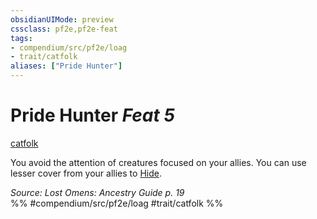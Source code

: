```yaml
---
obsidianUIMode: preview
cssclass: pf2e,pf2e-feat
tags:
- compendium/src/pf2e/loag
- trait/catfolk
aliases: ["Pride Hunter"]
---
```

# Pride Hunter  *Feat 5*  
[catfolk](../../Rules/traits/catfolk-b1.md)  


You avoid the attention of creatures focused on your allies. You can use lesser cover from your allies to [Hide](../../Rules/actions/hide.md).

*Source: Lost Omens: Ancestry Guide p. 19*  
%% #compendium/src/pf2e/loag #trait/catfolk %%